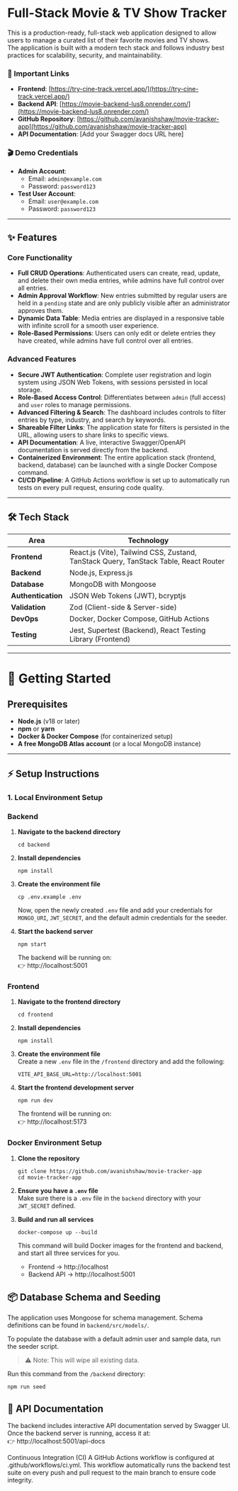 # Full-Stack Movie & TV Show Tracker

This is a production-ready, full-stack web application designed to allow users to manage a curated list of their favorite movies and TV shows.  
The application is built with a modern tech stack and follows industry best practices for scalability, security, and maintainability.

### 🔗 Important Links

- **Frontend**: [https://try-cine-track.vercel.app/](https://try-cine-track.vercel.app/)
- **Backend API**: [https://movie-backend-lus8.onrender.com/](https://movie-backend-lus8.onrender.com/)
- **GitHub Repository**: [https://github.com/avanishshaw/movie-tracker-app](https://github.com/avanishshaw/movie-tracker-app)
- **API Documentation**: [Add your Swagger docs URL here]

### 🎬 Demo Credentials

- **Admin Account**:
  - Email: `admin@example.com`
  - Password: `password123`
- **Test User Account**:
  - Email: `user@example.com`
  - Password: `password123`

---

## ✨ Features

### Core Functionality
- **Full CRUD Operations**: Authenticated users can create, read, update, and delete their own media entries, while admins have full control over all entries.
- **Admin Approval Workflow**: New entries submitted by regular users are held in a `pending` state and are only publicly visible after an administrator approves them.
- **Dynamic Data Table**: Media entries are displayed in a responsive table with infinite scroll for a smooth user experience.
- **Role-Based Permissions**: Users can only edit or delete entries they have created, while admins have full control over all entries.

### Advanced Features
- **Secure JWT Authentication**: Complete user registration and login system using JSON Web Tokens, with sessions persisted in local storage.
- **Role-Based Access Control**: Differentiates between `admin` (full access) and `user` roles to manage permissions.
- **Advanced Filtering & Search**: The dashboard includes controls to filter entries by type, industry, and search by keywords.
- **Shareable Filter Links**: The application state for filters is persisted in the URL, allowing users to share links to specific views.
- **API Documentation**: A live, interactive Swagger/OpenAPI documentation is served directly from the backend.
- **Containerized Environment**: The entire application stack (frontend, backend, database) can be launched with a single Docker Compose command.
- **CI/CD Pipeline**: A GitHub Actions workflow is set up to automatically run tests on every pull request, ensuring code quality.

---

## 🛠 Tech Stack

| Area            | Technology |
|-----------------|------------|
| **Frontend**    | React.js (Vite), Tailwind CSS, Zustand, TanStack Query, TanStack Table, React Router |
| **Backend**     | Node.js, Express.js |
| **Database**    | MongoDB with Mongoose |
| **Authentication** | JSON Web Tokens (JWT), bcryptjs |
| **Validation**  | Zod (Client-side & Server-side) |
| **DevOps**      | Docker, Docker Compose, GitHub Actions |
| **Testing**     | Jest, Supertest (Backend), React Testing Library (Frontend) |

---

# 🚀 Getting Started

## Prerequisites
- **Node.js** (v18 or later)
- **npm** or **yarn**
- **Docker & Docker Compose** (for containerized setup)
- **A free MongoDB Atlas account** (or a local MongoDB instance)

***

## ⚡ Setup Instructions

### 1. Local Environment Setup

### Backend

1. **Navigate to the backend directory**
    ```
    cd backend
    ```

2. **Install dependencies**
    ```
    npm install
    ```

3. **Create the environment file**
    ```
    cp .env.example .env
    ```
    Now, open the newly created `.env` file and add your credentials for `MONGO_URI`, `JWT_SECRET`, and the default admin credentials for the seeder.

4. **Start the backend server**
    ```
    npm start
    ```

    The backend will be running on:  
    👉 http://localhost:5001

### Frontend

1. **Navigate to the frontend directory**
    ```
    cd frontend
    ```

2. **Install dependencies**
    ```
    npm install
    ```

3. **Create the environment file**  
    Create a new `.env` file in the `/frontend` directory and add the following:
    ```
    VITE_API_BASE_URL=http://localhost:5001
    ```

4. **Start the frontend development server**
    ```
    npm run dev
    ```

    The frontend will be running on:  
    👉 http://localhost:5173

### Docker Environment Setup

1. **Clone the repository**
    ```
    git clone https://github.com/avanishshaw/movie-tracker-app
    cd movie-tracker-app
    ```

2. **Ensure you have a `.env` file**  
   Make sure there is a `.env` file in the `backend` directory with your `JWT_SECRET` defined.

3. **Build and run all services**
    ```
    docker-compose up --build
    ```

    This command will build Docker images for the frontend and backend, and start all three services for you.
    
    - Frontend → http://localhost
    - Backend API → http://localhost:5001

## 📦 Database Schema and Seeding

The application uses Mongoose for schema management. Schema definitions can be found in `backend/src/models/`.

To populate the database with a default admin user and sample data, run the seeder script.

> ⚠️ Note: This will wipe all existing data.

Run this command from the `/backend` directory:
```
npm run seed
```

## 📑 API Documentation

The backend includes interactive API documentation served by Swagger UI. Once the backend server is running, access it at:  
👉 http://localhost:5001/api-docs


Continuous Integration (CI)
A GitHub Actions workflow is configured at .github/workflows/ci.yml. This workflow automatically runs the backend test suite on every push and pull request to the main branch to ensure code integrity.
